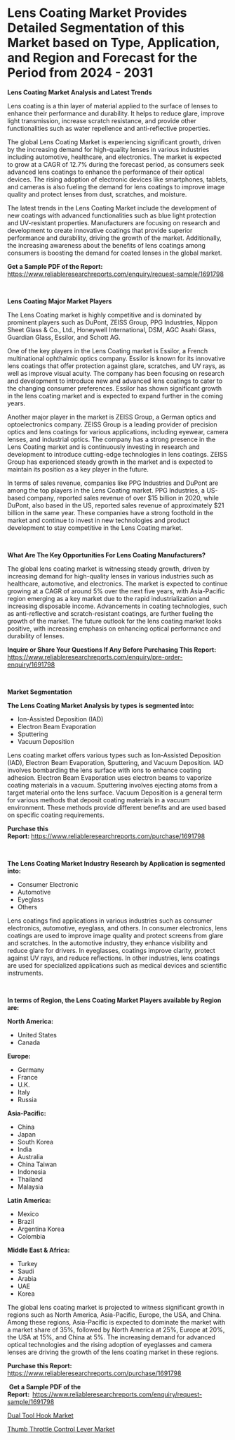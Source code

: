 <p><h1>Lens Coating Market Provides Detailed Segmentation of this Market based on Type, Application, and Region and Forecast for the Period from 2024 - 2031</h1></p><p><strong>Lens Coating Market Analysis and Latest Trends</strong></p>
<p><p>Lens coating is a thin layer of material applied to the surface of lenses to enhance their performance and durability. It helps to reduce glare, improve light transmission, increase scratch resistance, and provide other functionalities such as water repellence and anti-reflective properties.</p><p>The global Lens Coating Market is experiencing significant growth, driven by the increasing demand for high-quality lenses in various industries including automotive, healthcare, and electronics. The market is expected to grow at a CAGR of 12.7% during the forecast period, as consumers seek advanced lens coatings to enhance the performance of their optical devices. The rising adoption of electronic devices like smartphones, tablets, and cameras is also fueling the demand for lens coatings to improve image quality and protect lenses from dust, scratches, and moisture.</p><p>The latest trends in the Lens Coating Market include the development of new coatings with advanced functionalities such as blue light protection and UV-resistant properties. Manufacturers are focusing on research and development to create innovative coatings that provide superior performance and durability, driving the growth of the market. Additionally, the increasing awareness about the benefits of lens coatings among consumers is boosting the demand for coated lenses in the global market.</p></p>
<p><strong>Get a Sample PDF of the Report:&nbsp;</strong> <a href="https://www.reliableresearchreports.com/enquiry/request-sample/1691798">https://www.reliableresearchreports.com/enquiry/request-sample/1691798</a></p>
<p>&nbsp;</p>
<p><strong>Lens Coating Major Market Players</strong></p>
<p><p>The Lens Coating market is highly competitive and is dominated by prominent players such as DuPont, ZEISS Group, PPG Industries, Nippon Sheet Glass & Co., Ltd., Honeywell International, DSM, AGC Asahi Glass, Guardian Glass, Essilor, and Schott AG.</p><p>One of the key players in the Lens Coating market is Essilor, a French multinational ophthalmic optics company. Essilor is known for its innovative lens coatings that offer protection against glare, scratches, and UV rays, as well as improve visual acuity. The company has been focusing on research and development to introduce new and advanced lens coatings to cater to the changing consumer preferences. Essilor has shown significant growth in the lens coating market and is expected to expand further in the coming years.</p><p>Another major player in the market is ZEISS Group, a German optics and optoelectronics company. ZEISS Group is a leading provider of precision optics and lens coatings for various applications, including eyewear, camera lenses, and industrial optics. The company has a strong presence in the Lens Coating market and is continuously investing in research and development to introduce cutting-edge technologies in lens coatings. ZEISS Group has experienced steady growth in the market and is expected to maintain its position as a key player in the future.</p><p>In terms of sales revenue, companies like PPG Industries and DuPont are among the top players in the Lens Coating market. PPG Industries, a US-based company, reported sales revenue of over $15 billion in 2020, while DuPont, also based in the US, reported sales revenue of approximately $21 billion in the same year. These companies have a strong foothold in the market and continue to invest in new technologies and product development to stay competitive in the Lens Coating market.</p></p>
<p>&nbsp;</p>
<p><strong>What Are The Key Opportunities For Lens Coating Manufacturers?</strong></p>
<p><p>The global lens coating market is witnessing steady growth, driven by increasing demand for high-quality lenses in various industries such as healthcare, automotive, and electronics. The market is expected to continue growing at a CAGR of around 5% over the next five years, with Asia-Pacific region emerging as a key market due to the rapid industrialization and increasing disposable income. Advancements in coating technologies, such as anti-reflective and scratch-resistant coatings, are further fueling the growth of the market. The future outlook for the lens coating market looks positive, with increasing emphasis on enhancing optical performance and durability of lenses.</p></p>
<p><strong>Inquire or Share Your Questions If Any Before Purchasing This Report:</strong> <a href="https://www.reliableresearchreports.com/enquiry/pre-order-enquiry/1691798">https://www.reliableresearchreports.com/enquiry/pre-order-enquiry/1691798</a></p>
<p>&nbsp;</p>
<p><strong>Market Segmentation</strong></p>
<p><strong>The Lens Coating Market Analysis by types is segmented into:</strong></p>
<p><ul><li>Ion-Assisted Deposition (IAD)</li><li>Electron Beam Evaporation</li><li>Sputtering</li><li>Vacuum Deposition</li></ul></p>
<p><p>Lens coating market offers various types such as Ion-Assisted Deposition (IAD), Electron Beam Evaporation, Sputtering, and Vacuum Deposition. IAD involves bombarding the lens surface with ions to enhance coating adhesion. Electron Beam Evaporation uses electron beams to vaporize coating materials in a vacuum. Sputtering involves ejecting atoms from a target material onto the lens surface. Vacuum Deposition is a general term for various methods that deposit coating materials in a vacuum environment. These methods provide different benefits and are used based on specific coating requirements.</p></p>
<p><strong>Purchase this Report:&nbsp;</strong><a href="https://www.reliableresearchreports.com/purchase/1691798">https://www.reliableresearchreports.com/purchase/1691798</a></p>
<p>&nbsp;</p>
<p><strong>The Lens Coating Market Industry Research by Application is segmented into:</strong></p>
<p><ul><li>Consumer Electronic</li><li>Automotive</li><li>Eyeglass</li><li>Others</li></ul></p>
<p><p>Lens coatings find applications in various industries such as consumer electronics, automotive, eyeglass, and others. In consumer electronics, lens coatings are used to improve image quality and protect screens from glare and scratches. In the automotive industry, they enhance visibility and reduce glare for drivers. In eyeglasses, coatings improve clarity, protect against UV rays, and reduce reflections. In other industries, lens coatings are used for specialized applications such as medical devices and scientific instruments.</p></p>
<p>&nbsp;</p>
<p><strong>In terms of Region, the Lens Coating Market Players available by Region are:</strong></p>
<p>
    <p> <strong> North America: </strong>
        <ul>
            <li>United States</li>
            <li>Canada</li>
        </ul>
        </p> 
    <p> <strong> Europe: </strong>
        <ul>
            <li>Germany</li>
            <li>France</li>
            <li>U.K.</li>
            <li>Italy</li>
            <li>Russia</li>
        </ul>
        </p> 
    <p> <strong> Asia-Pacific: </strong>
        <ul>
            <li>China</li>
            <li>Japan</li>
            <li>South Korea</li>
            <li>India</li>
            <li>Australia</li>
            <li>China Taiwan</li>
            <li>Indonesia</li>
            <li>Thailand</li>
            <li>Malaysia</li>
        </ul>
        </p> 
    <p> <strong> Latin America: </strong>
        <ul>
            <li>Mexico</li>
            <li>Brazil</li>
            <li>Argentina Korea</li>
            <li>Colombia</li>
        </ul>
        </p> 
    <p> <strong> Middle East & Africa: </strong>
        <ul>
            <li>Turkey</li>
            <li>Saudi</li>
            <li>Arabia</li>
            <li>UAE</li>
            <li>Korea</li>
        </ul>
    </p>
    </p>
<p><p>The global lens coating market is projected to witness significant growth in regions such as North America, Asia-Pacific, Europe, the USA, and China. Among these regions, Asia-Pacific is expected to dominate the market with a market share of 35%, followed by North America at 25%, Europe at 20%, the USA at 15%, and China at 5%. The increasing demand for advanced optical technologies and the rising adoption of eyeglasses and camera lenses are driving the growth of the lens coating market in these regions.</p></p>
<p><strong>Purchase this Report: </strong><a href="https://www.reliableresearchreports.com/purchase/1691798">https://www.reliableresearchreports.com/purchase/1691798</a></p>
<p>&nbsp;<strong>Get a Sample PDF of the Report:&nbsp;&nbsp;</strong><a href="https://www.reliableresearchreports.com/enquiry/request-sample/1691798">https://www.reliableresearchreports.com/enquiry/request-sample/1691798</a></p>
<p><strong></strong></p>
<p><p><a href="https://issuu.com/reportprime-2/docs/dual-tool-hook-market-size-2030.pptx">Dual Tool Hook Market</a></p><p><a href="https://issuu.com/reportprime-2/docs/thumb-throttle-control-lever-market-size-2030.pptx">Thumb Throttle Control Lever Market</a></p></p>